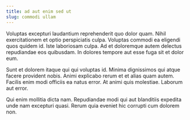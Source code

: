 ```yaml
---
title: ad aut enim sed ut
slug: commodi ullam
---
```


Voluptas excepturi laudantium reprehenderit quo dolor quam. Nihil exercitationem et optio perspiciatis culpa. Voluptas commodi ea eligendi quos quidem id. Iste laboriosam culpa. Ad et doloremque autem delectus repudiandae eos quibusdam. In dolores tempore aut esse fuga sit et dolor eum.

Sunt et dolorem itaque qui qui voluptas id. Minima dignissimos qui atque facere provident nobis. Animi explicabo rerum et et alias quam autem. Facilis enim modi officiis ea natus error. At animi quis molestiae. Laborum aut error.

Qui enim mollitia dicta nam. Repudiandae modi qui aut blanditiis expedita unde nam excepturi quasi. Rerum quia eveniet hic corrupti cum dolorem non.
